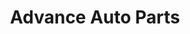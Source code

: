 ---
title: "Advance Auto Parts"
url: /colorado-springs/advance-auto-parts-north-nevada-avenue/
shop: Autoteile
---